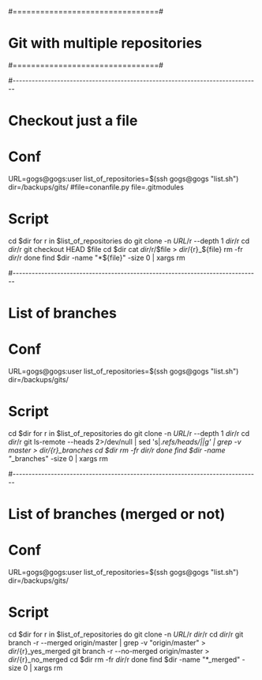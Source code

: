#================================#
# Git with multiple repositories #
#================================#



#------------------------------------------------------------------------------
# Checkout just a file

# Conf
URL=gogs@gogs:user
list_of_repositories=$(ssh gogs@gogs "list.sh")
dir=/backups/gits/
#file=conanfile.py
file=.gitmodules

# Script
cd $dir
for r in $list_of_repositories
do
    git clone -n $URL/$r --depth 1 $dir/$r
    cd $dir/$r
    git checkout HEAD $file
    cd $dir
    cat $dir/$r/$file > ${dir}/${r}_${file}
    rm -fr $dir/$r
done
find $dir -name "*${file}" -size 0 | xargs rm



#------------------------------------------------------------------------------
# List of branches

# Conf
URL=gogs@gogs:user
list_of_repositories=$(ssh gogs@gogs "list.sh")
dir=/backups/gits/

# Script
cd $dir
for r in $list_of_repositories
do
    git clone -n $URL/$r --depth 1 $dir/$r
    cd $dir/$r
    git ls-remote --heads 2>/dev/null | sed 's|.*refs/heads/||g' | grep -v master > ${dir}/${r}_branches
    cd $dir
    rm -fr $dir/$r
done
find $dir -name "*_branches" -size 0 | xargs rm



#------------------------------------------------------------------------------
# List of branches (merged or not)

# Conf
URL=gogs@gogs:user
list_of_repositories=$(ssh gogs@gogs "list.sh")
dir=/backups/gits/

# Script
cd $dir
for r in $list_of_repositories
do
    git clone -n $URL/$r $dir/$r
    cd $dir/$r
    git branch -r --merged origin/master | grep -v "origin/master" > ${dir}/${r}_yes_merged
    git branch -r --no-merged origin/master                        > ${dir}/${r}_no_merged
    cd $dir
    rm -fr $dir/$r
done
find $dir -name "*_merged" -size 0 | xargs rm
